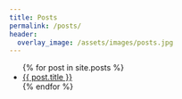 ```yaml
---
title: Posts
permalink: /posts/
header:
  overlay_image: /assets/images/posts.jpg
---
```

<ul>
  {% for post in site.posts %}
    <li>
      <a href="{{ post.url }}">{{ post.title }}</a>
    </li>
  {% endfor %}
</ul>
